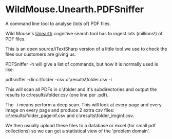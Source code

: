 # WildMouse.Unearth.PDFSniffer
A command line tool to analyse (lots of) PDF files.

Wild Mouse's [Unearth](https://unearth.ai) cognitive search tool has to ingest lots (millions!) of PDF files.

This is an open source/iTextSharp version of a little tool we use to check the files our customers are giving us.

PDFSniffer -h will give a list of commands, but how it is normally used is like:

pdfsniffer -dir:c:\folder -csv:c:\results\folder.csv -i

This will scan all PDFs in c:\folder and it's subdirectories and output the results to c:\results\folder.csv (one line per .pdf).

The -i means perform a deep scan. This will look at every page and every image on every page and produce 2 extra csv files:
c:\results\folder_pageinf.csv and c:\results\folder_imginf.csv.

We then usually upload these files to a database or excel (for small pdf collections) so we can get a statistical view of the
'problem domain'.
